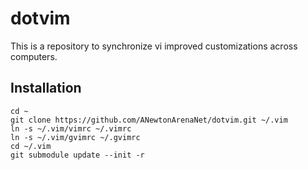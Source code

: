 # dotvim

This is a repository to synchronize vi improved customizations across computers.

## Installation

    cd ~
    git clone https://github.com/ANewtonArenaNet/dotvim.git ~/.vim
    ln -s ~/.vim/vimrc ~/.vimrc 
    ln -s ~/.vim/gvimrc ~/.gvimrc 
    cd ~/.vim
    git submodule update --init -r
